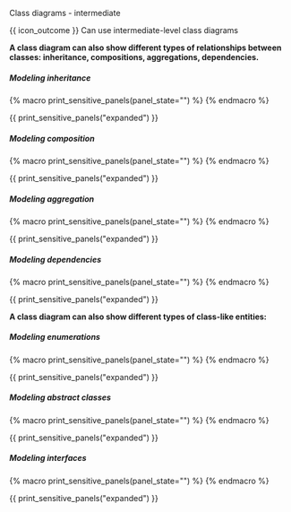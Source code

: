 <span id="title">Class diagrams - intermediate</span>

<span id="prereqs"><panel src="../classDiagramsBasic/unit-inElsewhere-asFlat.md" boilerplate header="%%{{ icon_prereq }} Design → Modeling → Class Diagrams (Basic)%%" popup-url="{{ baseUrl }}/modeling/modelingStructures/classDiagramsBasic" /></span>

<span id="outcomes">{{ icon_outcome }} Can use intermediate-level class diagrams</span>

<div id="body">

**A class diagram can also show different types of relationships between classes: inheritance, compositions, aggregations, dependencies.**

<div class="indented">

##### Modeling inheritance

<panel type="seamless" src="../../../oop/inheritance/what/unit-inElsewhere-asFlat.md#main" boilerplate header="{{ icon_prereq }} OOP → Inheritance → What" alt="{{ icon_prereq }} OOP/Inheritance" expanded />
{% macro print_sensitive_panels(panel_state="") %}
<panel type="seamless" src="../../../uml/classDiagrams/classInheritance/what/unit-inElsewhere-asFlat.md#main" boilerplate header="{{ icon_prereq }} UML → Class Diagrams → Inheritance → What" alt="{{ icon_prereq }} UML/Inheritance" {{ panel_state }} />
{% endmacro %}


{{ print_sensitive_panels("expanded") }}


##### Modeling composition

<panel type="seamless" src="../../../oop/associations/composition/unit-inElsewhere-asFlat.md#main" boilerplate header="{{ icon_prereq }} OOP → Associations → Composition" alt="{{ icon_prereq }} OOP/Composition" expanded />
{% macro print_sensitive_panels(panel_state="") %}
<panel type="seamless" src="../../../uml/classDiagrams/composition/what/unit-inElsewhere-asFlat.md#main" boilerplate header="{{ icon_prereq }} UML → Class Diagrams → Composition → What" alt="{{ icon_prereq }} UML/Composition" {{ panel_state }} />
{% endmacro %}


{{ print_sensitive_panels("expanded") }}


##### Modeling aggregation

<panel type="seamless" src="../../../oop/associations/aggregation/unit-inElsewhere-asFlat.md#main" boilerplate header="{{ icon_prereq }} OOP → Associations → Aggregation" alt="{{ icon_prereq }} OOP/Aggregation" expanded />
{% macro print_sensitive_panels(panel_state="") %}
<panel type="seamless" src="../../../uml/classDiagrams/aggregation/what/unit-inElsewhere-asFlat.md#main" boilerplate header="{{ icon_prereq }} UML → Class Diagrams → Aggregation → What" alt="{{ icon_prereq }} UML/Aggregation" {{ panel_state }} />
{% endmacro %}


{{ print_sensitive_panels("expanded") }}


##### Modeling dependencies

<panel type="seamless" src="../../../oop/associations/dependencies/unit-inElsewhere-asFlat.md#main" boilerplate header="{{ icon_prereq }} OOP → Associations → Dependencies" alt="{{ icon_prereq }} OOP/Dependencies" expanded />
{% macro print_sensitive_panels(panel_state="") %}
<panel type="seamless" src="../../../uml/classDiagrams/dependencies/what/unit-inElsewhere-asFlat.md#main" boilerplate header="{{ icon_prereq }} UML → Class Diagrams → Dependencies → What" alt="{{ icon_prereq }} UML/Dependencies" {{ panel_state }} />
{% endmacro %}


{{ print_sensitive_panels("expanded") }}


</div>

**A class diagram can also show different types of class-like entities:**

<div class="indented">

##### Modeling enumerations

<panel type="seamless" src="../../../oop/classes/enumerations/unit-inElsewhere-asFlat.md#main" boilerplate header="{{ icon_prereq }} OOP → Classes → Enumerations" alt="{{ icon_prereq }} OOP/Enumerations" expanded />
{% macro print_sensitive_panels(panel_state="") %}
<panel type="seamless" src="../../../uml/classDiagrams/enumerations/what/unit-inElsewhere-asFlat.md#main" boilerplate header="{{ icon_prereq }} UML → Class Diagrams → Enumerations → What" alt="{{ icon_prereq }} UML/Enumerations" {{ panel_state }} />
{% endmacro %}


{{ print_sensitive_panels("expanded") }}


##### Modeling abstract classes

<panel type="seamless" src="../../../oop/inheritance/abstractClasses/unit-inElsewhere-asFlat.md#main" boilerplate header="{{ icon_prereq }} OOP → Inheritance → Abstract Classes" alt="{{ icon_prereq }} OOP/AbstractClasses" expanded />
{% macro print_sensitive_panels(panel_state="") %}
<panel type="seamless" src="../../../uml/classDiagrams/abstractClasses/what/unit-inElsewhere-asFlat.md#main" boilerplate header="{{ icon_prereq }} UML → Class Diagrams → Abstract Classes → What" alt="{{ icon_prereq }} UML/AbstractClasses" {{ panel_state }} />
{% endmacro %}


{{ print_sensitive_panels("expanded") }}


##### Modeling interfaces

<panel type="seamless" src="../../../oop/inheritance/interfaces/unit-inElsewhere-asFlat.md#main" boilerplate header="{{ icon_prereq }} OOP → Inheritance → Interfaces" alt="{{ icon_prereq }} OOP/Interfaces" expanded />
{% macro print_sensitive_panels(panel_state="") %}
<panel type="seamless" src="../../../uml/classDiagrams/interfaces/what/unit-inElsewhere-asFlat.md#main" boilerplate header="{{ icon_prereq }} UML → Class Diagrams → Interfaces → What" alt="{{ icon_prereq }} UML/Interfaces" {{ panel_state }} />
{% endmacro %}


{{ print_sensitive_panels("expanded") }}


</div>

</div>

<div id="extras">
  <include src="exercisesPanel.md" boilerplate />
</div>
